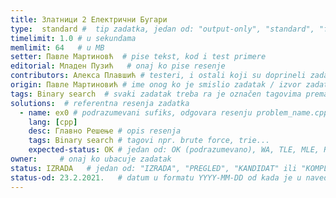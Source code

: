 ```yaml
---
title: Златници 2 Електрични Бугари
type:  standard #  tip zadatka, jedan od: "output-only", "standard", "functional"
timelimit: 1.0 # u sekundama
memlimit: 64   # u MB
setter: Павле Мартиновћ  # pise tekst, kod i test primere
editorial: Младен Пузић   # onaj ko pise resenje
contributors: Алекса Плавшић # testeri, i ostali koji su doprineli zadatku
origin: Павле Мартиновић # ime onog ko je smislio zadatak / izvor zadatka
tags: Binary search  # svaki zadatak treba ra je označen tagovima prema dogovorenoj listi tagova
solutions:  # referentna resenja zadatka
  - name: ex0 # podrazumevani sufiks, odgovara resenju problem_name.cpp
    lang: [cpp]
    desc: Главно Решење # opis resenja
    tags: Binary search # tagovi npr. brute force, trie...
    expected-status: ОК # jedan od: OK (podrazumevano), WA, TLE, MLE, RTE
owner:     # onaj ko ubacuje zadatak
status: IZRADA   # jedan od: "IZRADA", "PREGLED", "KANDIDAT" ili "KOMPLETAN".
status-od: 23.2.2021.   # datum u formatu YYYY-MM-DD od kada je u navedenom statusu
---
```

